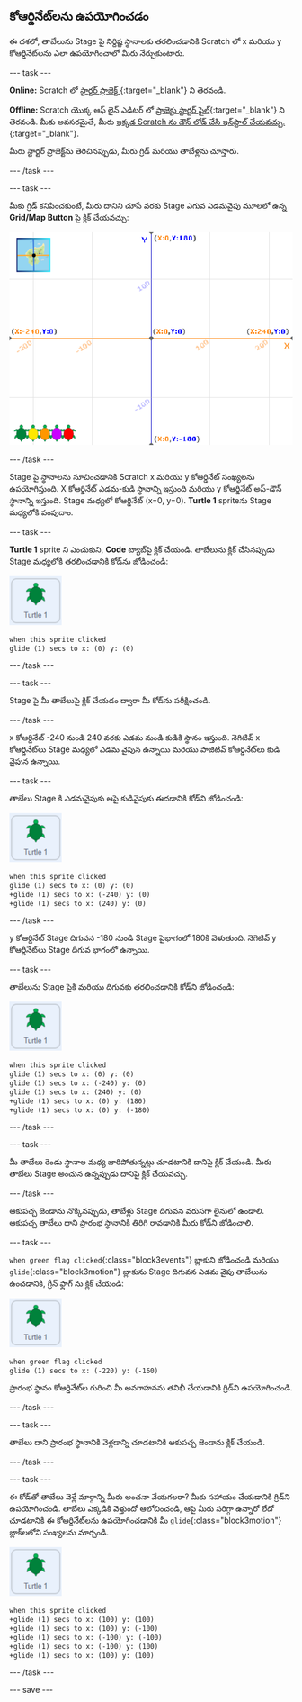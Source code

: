 ## కోఆర్డినేట్‌లను ఉపయోగించడం

ఈ దశలో, తాబేలును Stage పై నిర్దిష్ట స్థానాలకు తరలించడానికి Scratch లో x మరియు y కోఆర్డినేట్‌లను ఎలా ఉపయోగించాలో మీరు నేర్చుకుంటారు.

--- task ---

**Online:** Scratch లో [స్టార్టర్ ప్రాజెక్ట్ ](http://rpf.io/turtle-tracker-on){:target="_blank"} ని తెరవండి.

**Offline:** Scratch యొక్క ఆఫ్ లైన్ ఎడిటర్ లో [ప్రాజెక్టు స్టార్టర్ ఫైల్](http://rpf.io/p/te-IN/turtle-tracker-get){:target="_blank"} ని తెరవండి. మీకు అవసరమైతే, మీరు [ఇక్కడ Scratch ను డౌన్ లోడ్ చేసి ఇన్‌స్టాల్ చేయవచ్చు.](https://scratch.mit.edu/download){:target="_blank"}.

మీరు స్టార్టర్ ప్రాజెక్ట్‌ను తెరిచినప్పుడు, మీరు గ్రిడ్ మరియు తాబేళ్లను చూస్తారు.

--- /task ---

--- task ---

మీకు గ్రిడ్ కనిపించకుంటే, మీరు దానిని చూసే వరకు Stage ఎగువ ఎడమవైపు మూలలో ఉన్న **Grid/Map Button** పై క్లిక్ చేయవచ్చు:

![బటన్‌ను హైలైట్ చేసిన మ్యాప్‌ని చూపుతున్న Stage](images/grid-backdrop.png)

--- /task ---

Stage పై స్థానాలను సూచించడానికి Scratch x మరియు y కోఆర్డినేట్ సంఖ్యలను ఉపయోగిస్తుంది. X కోఆర్డినేట్ ఎడమ-కుడి స్థానాన్ని ఇస్తుంది మరియు y కోఆర్డినేట్ అప్-డౌన్ స్థానాన్ని ఇస్తుంది. Stage మధ్యలో కోఆర్డినేట్ (x=0, y=0). **Turtle 1** spriteను Stage మధ్యలోకి పంపుదాం.

--- task ---

**Turtle 1** sprite ని ఎంచుకుని, **Code** ట్యాబ్‌పై క్లిక్ చేయండి. తాబేలును క్లిక్ చేసినప్పుడు Stage మధ్యలోకి తరలించడానికి కోడ్‌ను జోడించండి:

![Turtle 1 sprite యొక్క చిత్రం](images/turtle-1-sprite.png)

```blocks3
when this sprite clicked
glide (1) secs to x: (0) y: (0)
```

--- /task ---

--- task ---

Stage పై మీ తాబేలుపై క్లిక్ చేయడం ద్వారా మీ కోడ్‌ను పరీక్షించండి.

--- /task ---

x కోఆర్డినేట్ -240 నుండి 240 వరకు ఎడమ నుండి కుడికి స్థానం ఇస్తుంది. నెగిటివ్ x కోఆర్డినేట్‌లు Stage మధ్యలో ఎడమ వైపున ఉన్నాయి మరియు పాజిటివ్ కోఆర్డినేట్‌లు కుడి వైపున ఉన్నాయి.

--- task ---

తాబేలు Stage కి ఎడమవైపుకు ఆపై కుడివైపుకు ఈదడానికి కోడ్‌ని జోడించండి:

![Turtle 1 sprite యొక్క చిత్రం](images/turtle-1-sprite.png)

```blocks3
when this sprite clicked
glide (1) secs to x: (0) y: (0)
+glide (1) secs to x: (-240) y: (0)
+glide (1) secs to x: (240) y: (0)
```

--- /task ---

y కోఆర్డినేట్ Stage దిగువన -180 నుండి Stage పైభాగంలో 180కి వెళుతుంది. నెగెటివ్ y కోఆర్డినేట్‌లు Stage దిగువ భాగంలో ఉన్నాయి.

--- task ---

తాబేలును Stage పైకి మరియు దిగువకు తరలించడానికి కోడ్‌ని జోడించండి:

![Turtle 1 sprite యొక్క చిత్రం](images/turtle-1-sprite.png)

```blocks3
when this sprite clicked
glide (1) secs to x: (0) y: (0)
glide (1) secs to x: (-240) y: (0)
glide (1) secs to x: (240) y: (0)
+glide (1) secs to x: (0) y: (180)
+glide (1) secs to x: (0) y: (-180)
```

--- /task ---

--- task ---

మీ తాబేలు రెండు స్థానాల మధ్య జారిపోతున్నట్లు చూడటానికి దానిపై క్లిక్ చేయండి. మీరు తాబేలు Stage అంచున ఉన్నప్పుడు దానిపై క్లిక్ చేయవచ్చు.

--- /task ---

ఆకుపచ్చ జెండాను నొక్కినప్పుడు, తాబేళ్లు Stage దిగువన వరుసగా లైనులో ఉండాలి. ఆకుపచ్చ తాబేలు దాని ప్రారంభ స్థానానికి తిరిగి రావడానికి మీరు కోడ్‌ని జోడించాలి.

--- task ---

`when green flag clicked`{:class="block3events"} బ్లాకుని జోడించండి మరియు `glide`{:class="block3motion"} బ్లాకును Stage దిగువన ఎడమ వైపు తాబేలును ఉంచడానికి, గ్రీన్ ఫ్లాగ్ ను క్లిక్ చేయండి:

![Turtle 1 sprite యొక్క చిత్రం](images/turtle-1-sprite.png)

```blocks3
when green flag clicked
glide (1) secs to x: (-220) y: (-160)
```

ప్రారంభ స్థానం కోఆర్డినేట్‌ల గురించి మీ అవగాహనను తనిఖీ చేయడానికి గ్రిడ్‌ని ఉపయోగించండి.

--- /task ---

--- task ---

తాబేలు దాని ప్రారంభ స్థానానికి వెళ్లడాన్ని చూడటానికి ఆకుపచ్చ జెండాను క్లిక్ చేయండి.

--- /task ---

--- task ---

ఈ కోడ్‌తో తాబేలు వెళ్లే మార్గాన్ని మీరు అంచనా వేయగలరా? మీకు సహాయం చేయడానికి గ్రిడ్‌ని ఉపయోగించండి. తాబేలు ఎక్కడికి వెళ్తుందో ఆలోచించండి, ఆపై మీరు సరిగ్గా ఉన్నారో లేదో చూడటానికి ఈ కోఆర్డినేట్‌లను ఉపయోగించడానికి మీ `glide`{:class="block3motion"} బ్లాక్‌లలోని సంఖ్యలను మార్చండి.

![Turtle 1 sprite యొక్క చిత్రం](images/turtle-1-sprite.png)

```blocks3
when this sprite clicked
+glide (1) secs to x: (100) y: (100)
+glide (1) secs to x: (100) y: (-100)
+glide (1) secs to x: (-100) y: (-100)
+glide (1) secs to x: (-100) y: (100)
+glide (1) secs to x: (100) y: (100)
```

--- /task ---

--- save ---

